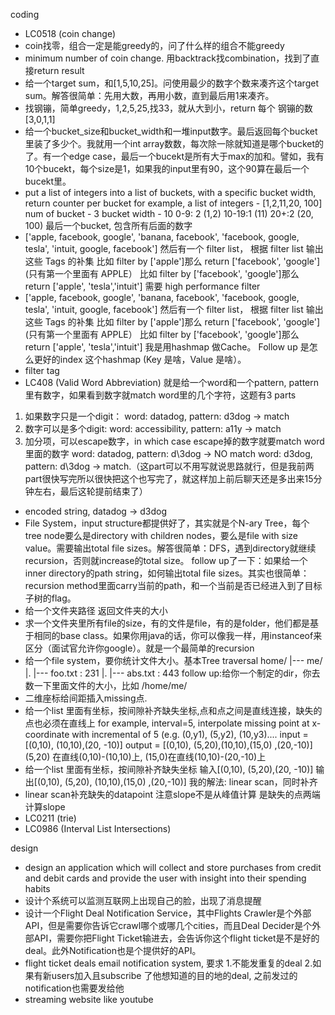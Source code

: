 coding

- LC0518 (coin change)
- coin找零，组合一定是能greedy的，问了什么样的组合不能greedy
- minimum number of coin change. 用backtrack找combination，找到了直接return result
- 给一个target sum，和[1,5,10,25]。问使用最少的数字个数来凑齐这个target sum。解答很简单：先用大数，再用小数，直到最后用1来凑齐。
- 找钢镚，简单greedy，1,2,5,25,找33，就从大到小，return 每个 钢镚的数 [3,0,1,1]
- 给一个bucket_size和bucket_width和一堆input数字。最后返回每个bucket里装了多少个。我就用一个int array数数，每次除一除就知道是哪个bucket的了。有一个edge case，最后一个bucekt是所有大于max的加和。譬如，我有10个bucekt，每个size是1，如果我的input里有90，这个90算在最后一个bucekt里。
- put a list of integers into a list of buckets, with a specific bucket width, return counter per bucket
  for example,
  a list of integers - [1,2,11,20, 100]
  num of bucket - 3
  bucket width - 10
  0-9: 2 (1,2)
  10-19:1 (11)
  20+:2 (20, 100)
  最后一个bucket, 包含所有后面的数字
- ['apple, facebook, google', 'banana, facebook', 'facebook, google, tesla', 'intuit, google, facebook']
  然后有一个 filter list， 根据 filter list 输出这些 Tags 的补集
  比如 filter by ['apple']那么 return ['facebook', 'google'] (只有第一个里面有 APPLE）
  比如 filter by ['facebook', 'google']那么 return ['apple', 'tesla','intuit']
  需要 high performance filter
- ['apple, facebook, google', 'banana, facebook', 'facebook, google, tesla', 'intuit, google, facebook']
  然后有一个 filter list， 根据 filter list 输出这些 Tags 的补集
  比如 filter by ['apple']那么 return ['facebook', 'google'] (只有第一个里面有 APPLE）
  比如 filter by ['facebook', 'google']那么 return ['apple', 'tesla','intuit']
  我是用hashmap 做Cache。 Follow up 是怎么更好的index 这个hashmap (Key 是啥，Value 是啥）。
- filter tag
- LC408 (Valid Word Abbreviation) 就是给一个word和一个pattern, pattern里有数字，如果看到数字就match word里的几个字符，这题有3 parts
1. 如果数字只是一个digit： word: datadog, pattern: d3dog -> match
2. 数字可以是多个digit: word: accessibility, pattern: a11y -> match
3. 加分项，可以escape数字，in which case escape掉的数字就要match word里面的数字
   word: datadog, pattern: d\3dog -> NO match
   word: d3dog, pattern: d\3dog -> match.（这part可以不用写就说思路就行，但是我前两part很快写完所以很快把这个也写完了，就这样加上前后聊天还是多出来15分钟左右，最后这轮提前结束了）
- encoded string, datadog -> d3dog
- File System，input structure都提供好了，其实就是个N-ary Tree，每个tree node要么是directory with children nodes，要么是file with size value。需要输出total file sizes。解答很简单：DFS，遇到directory就继续recursion，否则就increase的total size。
  follow up了一下：如果给一个inner directory的path string，如何输出total file sizes。其实也很简单：recursion method里面carry当前的path，和一个当前是否已经进入到了目标子树的flag。
- 给一个文件夹路径 返回文件夹的大小
- 求一个文件夹里所有file的size，有的文件是file，有的是folder，他们都是基于相同的base class。如果你用java的话，你可以像我一样，用instanceof来区分（面试官允许你google）。就是一个最简单的recursion
- 给一个file system，要你统计文件大小。基本Tree traversal
  home/
  |--- me/
  |. |--- foo.txt : 231
  |. |--- abs.txt : 443
  follow up:给你一个制定的dir，你去数一下里面文件的大小，比如 /home/me/
- 二维座标给间距插入missing点.
- 给一个list 里面有坐标，按间隙补齐缺失坐标,点和点之间是直线连接，缺失的点也必须在直线上
  for example, interval=5, interpolate missing point at x-coordinate with incremental of 5 (e.g. (0,y1), (5,y2), (10,y3)....
  input = [(0,10), (10,10),(20, -10)]
  output = [(0,10), (5,20),(10,10),(15,0) ,(20,-10)]
  (5,20) 在直线(0,10)-(10,10)上, (15,0)在直线(10,10)-(20,-10)上
- 给一个list 里面有坐标，按间隙补齐缺失坐标
  输入[(0,10), (5,20),(20, -10)]
  输出[(0,10), (5,20), (10,10),(15,0) ,(20,-10)]
  我的解法: linear scan，同时补齐
- linear scan补充缺失的datapoint 注意slope不是从峰值计算 是缺失的点两端计算slope
- LC0211 (trie)
- LC0986 (Interval List Intersections)

design
- design an application which will collect and store purchases from credit and debit cards and provide the user with insight into their spending habits
- 设计个系统可以监测互联网上出现自己的脸，出现了消息提醒
- 设计一个Flight Deal Notification Service，其中Flights Crawler是个外部API，但是需要你告诉它crawl哪个或哪几个cities，而且Deal Decider是个外部API，需要你把Flight Ticket输进去，会告诉你这个flight ticket是不是好的deal。此外Notification也是个提供好的API。
- flight ticket deals email notification system, 要求 1.不能发重复的deal 2.如果有新users加入且subscribe 了他想知道的目的地的deal, 之前发过的notification也需要发给他
- streaming website like youtube
